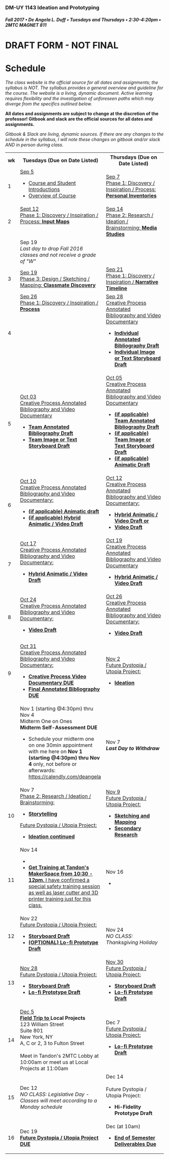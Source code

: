 ### DM-UY 1143 Ideation and Prototyping
##### Fall 2017 • De Angela L. Duff • Tuesdays and Thursdays • 2:30-4:20pm • 2MTC MAGNET 811
# DRAFT FORM - NOT FINAL
# Schedule

_The class website is the official source for all dates and assignments; the syllabus is NOT. The syllabus provides a general overview and guideline for the course. The website is a living, dynamic document. Active learning requires flexibility and the investigation of unforeseen paths which may diverge from the specifics outlined below._


**All dates and assignments are subject to change at the discretion of the professor! Gitbook and slack are the official sources for all dates and assignments.**

*Gitbook & Slack are living, dynamic sources. If there are any changes to the schedule in the syllabus, I will note these changes on gitbook and/or slack AND in person during class.*
<table>
    <tr>
        <th width="4%">wk</th>
        <th width="48%">Tuesdays (Due on Date Listed)</th>
        <th width="48%">Thursdays (Due on Date Listed)</th>
    </tr>
    <tr>
        <td>1</td>
        <td><a href="week_1_detail.md">Sep 5<br>
        <ul>
        <li>Course and Student Introductions</li>
        <li>Overview of Course</li></a></td>
        <td><a href="week_1_detail.md">Sep 7<br>Phase 1: Discovery / Inspiration / Process: <strong>Personal Inventories</strong</li></ul></a></td>
    </tr>
        <tr>
        <td>2</td> 
        <td valign="top"><a href="week_2_detail.md">Sept 12<br>Phase 1: Discovery / Inspiration / Process: <strong>Input Maps</strong></a></td>
        <td valign="top"><a href="week_2_detail.md">Sep 14<br>Phase 2: Research / Ideation / Brainstorming: <strong>Media Studies</strong></a></td>
    </tr>
        <tr>
        <td><td>Sep 19<br><i>Last day to drop Fall 2016 classes and not receive a grade of "W"</i></td><td></td>
    </tr>
    <tr>
        <td>3</td>    
        <td><a href="week_3_detail.md">Sep 19<br>Phase 3: Design / Sketching / Mapping: <strong>Classmate Discovery</strong></a></td>
        <td valign="top"><a href="week_3_detail.md">Sep 21<br>Phase 1: Discovery / Inspiration / <strong>Narrative Timeline</strong> </a></td>
    </tr>
    <tr>
        <td>4</td>
        <td valign="top"><a href="week_4_detail.md">Sep 26<br>Phase 1: Discovery / Inspiration / <strong>Process</strong></strong></a></td>
        <td><a href="week_4_detail.md">Sep 28<br>Creative Process Annotated Bibliography and Video Documentary <strong>
        <ul>
        <li>Individual Annotated Bibliography Draft</li>
        <li>Individual Image or Text Storyboard Draft</li>
        </ul></strong></a></td>
    </tr>
    <tr>
        <td>5</td>
        <td><a href="week_5_detail.md">Oct 03<br>Creative Process Annotated Bibliography and Video Documentary <strong>
        <ul>
        <li>Team Annotated Bibliography Draft</li>
        <li>Team Image or Text Storyboard Draft</li>      
        </ul></strong></a></td>
        <td><a href="week_5_detail.md">Oct 05<br>Creative Process Annotated Bibliography and Video Documentary 
        <strong>
        <ul>
        <li>(if applicable) Team Annotated Bibliography Draft</li>
        <li>(if applicable) Team Image or Text Storyboard Draft</li>
        <li>(if applicable) Animatic Draft</li>
        </ul>
        </strong></a></td>
    </tr>
    <tr>
        <td>6</td>    
        <td><a href="week_6_detail.md">Oct 10<br>Creative Process Annotated Bibliography and Video Documentary: <strong>
        <ul>
        <li>(if applicable) Animatic draft</li>
        <li>(if applicable) Hybrid Animatic / Video Draft</li>
        </ul>
        </strong></a></td>
        <td><a href="week_6_detail.md">Oct 12<br>Creative Process Annotated Bibliography and Video Documentary: 
        <strong>
        <ul>
        <li>Hybrid Animatic / Video Draft or</li>
        <li>Video Draft</li>
        </ul>
        </strong></a></td>
    </tr>
    <tr>
        <td>7</td>     
        <td><a href="week_7_detail.md">Oct 17<br>Creative Process Annotated Bibliography and Video Documentary: 
        <strong>
        <ul>
        <li>Hybrid Animatic / Video Draft</li>
        </ul>
        </strong></a></td>
        <td><a href="week_7_detail.md">Oct 19<br>Creative Process Annotated Bibliography and Video Documentary
        <strong>
        <ul>
        <li>Hybrid Animatic / Video Draft</li>
        </ul>
        </strong></a></td>
    </tr>
    <tr>
        <td>8</td>     
        <td><a href="week_8_detail.md">Oct 24<br>Creative Process Annotated Bibliography and Video Documentary: <strong><ul><li>Video Draft</li></ul></strong></a></td>
        <td valign="top"><a href="week_8_detail.md">Oct 26<br>Creative Process Annotated Bibliography and Video Documentary: <strong><ul><li>Video Draft</li></ul></strong></a></td>
    </tr> 
    <tr>
        <td>9</td>      
        <td valign="top"><a href="week_9_detail.md">Oct 31<br>Creative Process Annotated Bibliography and Video Documentary: 
        <strong>
        <ul>
        <li>Creative Process Video Documentary DUE</li>
        <li>Final Annotated Bibliography DUE</li>
        </ul></as></td>
        <td><a href="week_9_detail.md">Nov 2<br>Future Dystopia / Utopia Project: 
        <strong>
        <ul>
        <li>Ideation</li> 
        </ul>
        </strong></a></td>
    </tr>
     <tr>
        <td></td><td>Nov 1 (starting @4:30pm) thru Nov 4<br>Midterm One on Ones<br><strong>Midterm Self-Assessment DUE</strong> <ul><li>Schedule your midterm one on one 30min appointment with me here on <strong>Nov 1 (starting @4:30pm) thru Nov 4</strong> only, not before or afterwards: <a href="https://calendly.com/deangela" target="_blank">https://calendly.com/deangela</a></li></ul></td>
        <td>Nov 7<br><strong><i>Last Day to Withdraw</i></strong></td>
    </tr>
    <tr>
        <td>10</td>     
        <td>Nov 7<br><a href="week_10_detail.md">Phase 2: Research / Ideation / Brainstorming: <ul><li><strong>Storytelling</strong></li></ul>
        Future Dystopia / Utopia Project: 
        <strong><ul>
        <li>Ideation continued</li>     
        </ul></strong></a></td>
        <td><a href="week_10_detail.md">Nov 9<br>Future Dystopia / Utopia Project: <strong>
        <ul>
        <li>Sketching and Mapping</li>
        <li>Secondary Research</li>
        </ul></strong></a></td>
    </tr>
    <tr>
        <td>11</td>   
        <td>Nov 14<br>
        <a href="week_11_detail.md">
        <ul>
        <li></li>
       <li><strong>Get Training at Tandon's MakerSpace from 10:30 - 12pm.</strong> I have confirmed a special safety training session as well as laser cutter and 3D printer training just for this class.</li></ul></a></td>
        <td>Nov 16<br><a href="week_11_detail.md">
        <ul>
        <li></li>
        </ul></a></td>
    </tr>
    <tr>
        <td>12</td>   
        <td>Nov 22<br><a href="week_12_detail.md">Future Dystopia / Utopia Project: 
        <ul>
        <li><strong>Storyboard Draft</li>
        <li>(OPTIONAL) Lo-fi Prototype Draft</li>
        </ul></strong></a></td>
        <td>Nov 24<br><i>NO CLASS: Thanksgiving Holiday</i></td>
    </tr>
    <tr>
        <td>13</td>  
        <td><a href="week_13_detail.md">Nov 28<br>Future Dystopia / Utopia Project: 
        <strong><ul>
        <li><strong>Storyboard Draft</li>
        <li>Lo-fi Prototype Draft</li>
        </ul></strong></a></td>
        <td><a href="week_13_detail.md">Nov 30<br>Future Dystopia / Utopia Project: <strong><ul>
        <li><strong>Storyboard Draft</li>
        <li>Lo-fi Prototype Draft</li>
        </ul></strong></a></td>
    </tr>
    <tr>
        <td>14</td>    
        <td><a href="week_14_detail.md">Dec 5<br><strong>Field Trip to <a href-"http://localprojects.com/" target="_blank">Local Projects</a></strong><br>123 William Street<br>
Suite 801<br>
New York, NY<br>A, C or 2, 3 to Fulton Street<br><br>Meet in Tandon's 2MTC Lobby at 10:00am or meet us at Local Projects at 11:00am</a></td>
        <td>Dec 7<br><a href="week_14_detail.md">Future Dystopia / Utopia Project: <strong><ul>      
        <li>Lo-fi Prototype Draft</li>
        </ul></strong></a></td>
    </tr>
    <tr>
        <td>15</td>     
        <td>Dec 12<br><i>NO CLASS: Legislative Day - Classes will meet according to a Monday schedule</i></td>  
        <td>Dec 14<br><br>Future Dystopia / Utopia Project: <ul>
        <li><strong>Hi-Fidelity Prototype Draft</strong></li>      
        </ul></td>
    </tr>
    <tr>
        <td>16</td>
        <td>Dec 19<br><strong><a href="future.md">Future Dystopia / Utopia Project DUE</a></strong> </td>
        <td>Dec (at 10am)<strong>
<ul>
<li><a href="https://deangela.gitbooks.io/dm1143-ideation-and-prototyping-fall-2016/content/end-of-semester-deliverables.html">End of Semester Deliverables Due</a></li>
</ul></strong></td>
    </tr>
</table>





